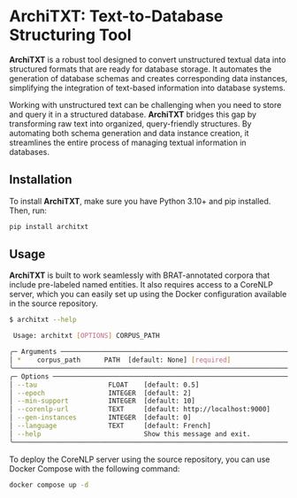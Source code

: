 # ArchiTXT: Text-to-Database Structuring Tool

**ArchiTXT** is a robust tool designed to convert unstructured textual data into structured formats that are ready for
database storage. It automates the generation of database schemas and creates corresponding data instances, simplifying
the integration of text-based information into database systems.

Working with unstructured text can be challenging when you need to store and query it in a structured database.
**ArchiTXT** bridges this gap by transforming raw text into organized, query-friendly structures. By automating both
schema generation and data instance creation, it streamlines the entire process of managing textual information in
databases.

## Installation

To install **ArchiTXT**, make sure you have Python 3.10+ and pip installed. Then, run:

```sh
pip install architxt
```

## Usage

**ArchiTXT** is built to work seamlessly with BRAT-annotated corpora that include pre-labeled named entities. It also
requires access to a CoreNLP server, which you can easily set up using the Docker configuration available in the source
repository.

```sh
$ architxt --help

 Usage: architxt [OPTIONS] CORPUS_PATH

╭─ Arguments ──────────────────────────────────────────────────────────╮
│ *    corpus_path      PATH  [default: None] [required]               │
╰──────────────────────────────────────────────────────────────────────╯
╭─ Options ────────────────────────────────────────────────────────────╮
│ --tau                  FLOAT    [default: 0.5]                       │
│ --epoch                INTEGER  [default: 2]                         │
│ --min-support          INTEGER  [default: 10]                        │
│ --corenlp-url          TEXT     [default: http://localhost:9000]     │
│ --gen-instances        INTEGER  [default: 0]                         │
│ --language             TEXT     [default: French]                    │
│ --help                          Show this message and exit.          │
╰──────────────────────────────────────────────────────────────────────╯
```

To deploy the CoreNLP server using the source repository, you can use Docker Compose with the following command:

```sh
docker compose up -d
```

